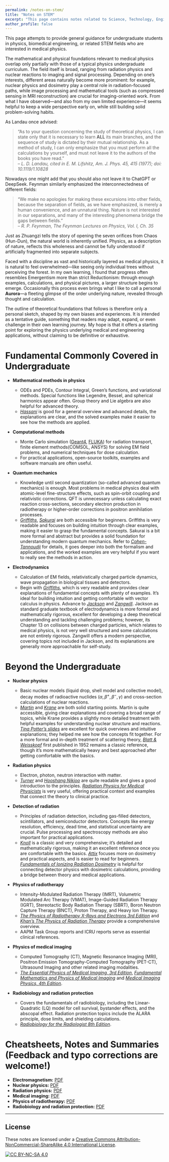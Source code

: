 ```yaml
---
permalink: /notes-on-stem/
title: "Notes on STEM"
excerpt: "This page contains notes related to Science, Technology, Engineering, and Mathematics (STEM)."
author_profile: false
---
```


<span class='anchor' id='notes-on-stem'></span>

This page attempts to provide general guidance for undergraduate students in physics, biomedical engineering, or related STEM fields who are interested in medical physics.

The mathematical and physical foundations relevant to medical physics overlap only partially with those of a typical physics undergraduate curriculum. The field itself is broad, ranging from radiation physics and nuclear reactions to imaging and signal processing. Depending on one’s interests, different areas naturally become more prominent: for example, nuclear physics and dosimetry play a central role in radiation-focused paths, while image processing and mathematical tools (such as compressed sensing in MRI reconstruction) are crucial for imaging-oriented work. From what I have observed—and also from my own limited experience—it seems helpful to keep a wide perspective early on, while still building solid problem-solving habits.

As Landau once advised:

> “As to your question concerning the study of theoretical physics, I can state only that it is necessary to learn **ALL** its main branches, and the sequence of study is dictated by their mutual relationship. As a method of study, I can only emphasize that you must perform all the calculations by yourself, and must not leave it to the authors of the books you have read.”  
> – *L. D. Landau, cited in E. M. Lifshitz, Am. J. Phys. 45, 415 (1977); doi: 10.1119/1.10828*

Nowadays one might add that you should also not leave it to ChatGPT or DeepSeek. Feynman similarly emphasized the interconnectedness of different fields:

> “We make no apologies for making these excursions into other fields, because the separation of fields, as we have emphasized, is merely a human convenience, and an unnatural thing. Nature is not interested in our separations, and many of the interesting phenomena bridge the gaps between fields.”  
> – *R. P. Feynman, The Feynman Lectures on Physics, Vol. I, Ch. 35*

Just as Zhuangzi tells the story of opening the seven orifices from Chaos (Hun-Dun), the natural world is inherently unified. Physics, as a description of nature, reflects this wholeness and cannot be fully understood if artificially fragmented into separate subjects.

Faced with a discipline as vast and historically layered as medical physics, it is natural to feel overwhelmed—like seeing only individual trees without perceiving the forest. In my own learning, I found that progress often resembles Emergentism more than strict Reductionism: through enough examples, calculations, and physical pictures, a larger structure begins to emerge. Occasionally this process even brings what I like to call a personal **Aurora**—a fleeting glimpse of the order underlying nature, revealed through thought and calculation.

The outline of theoretical foundations that follows is therefore only a personal sketch, shaped by my own biases and experiences. It is intended as a tentative guide, something that readers may adapt, expand, or even challenge in their own learning journey. My hope is that it offers a starting point for exploring the physics underlying medical and engineering applications, without claiming to be definitive or exhaustive.

# Fundamental Commonly Covered in Undergraduate

- **Mathematical methods in physics**
  - ODEs and PDEs, Contour Integral, Green’s functions, and variational methods. Special functions like Legendre, Bessel, and spherical harmonics appear often. Group theory and Lie algebra are also helpful for advanced theory.
  - [*Hassani*](https://link.springer.com/book/10.1007/978-3-319-01195-0) is good for a general overview and advanced details, the explanations are clear, and the solved examples make it easier to see how the methods are applied.

- **Computational methods**
  - Monte Carlo simulation ([Geant4](https://geant4.web.cern.ch/), [FLUKA](http://www.fluka.org/fluka.php?)) for radiation transport, finite element methods(COMSOL, ANSYS) for solving EM field problems, and numerical techniques for dose calculation.
  - For practical applications, open-source toolkits, examples and software manuals are often useful.

- **Quantum mechanics**
  - Knowledge until second quantization (so-called advanced quantum mechanics) is enough. Most problems in medical physics deal with atomic-level fine-structure effects, such as spin-orbit coupling and relativistic corrections. QFT is unnecessary unless calculating exact reaction cross-sections, secondary electron production in radiotherapy or higher-order corrections in positron annihilation processes.
  - [*Griffiths*](https://www.cambridge.org/highereducation/books/introduction-to-quantum-mechanics/990799CA07A83FC5312402AF6860311E#overview), [*Sakurai*](https://www.cambridge.org/highereducation/books/modern-quantum-mechanics/DF43277E8AEDF83CC12EA62887C277DC#overview) are both accessible for beginners. Griffiths is very readable and focuses on building intuition through clear examples, making it easier to grasp the fundamental concepts. Sakurai is a bit more formal and abstract but provides a solid foundation for understanding modern quantum mechanics. Refer to [*Cohen-Tannoudji*](https://www.wiley.com/en-us/Quantum+Mechanics%2C+Volume+1%3A+Basic+Concepts%2C+Tools%2C+and+Applications%2C+2nd+Edition-p-9783527822713) for details, it goes deeper into both the formalism and applications, and the worked examples are very helpful if you want to really see the methods in action.

- **Electrodynamics**
  - Calculation of EM fields, relativistically charged particle dynamics, wave propagation in biological tissues and detectors.
  - Begin with [*Griffiths*](https://www.cambridge.org/highereducation/books/introduction-to-electrodynamics/3AB220820DBB628E5A43D52C4B011ED4#overview), which is very readable and provides clear explanations of fundamental concepts with plenty of examples. It’s ideal for building intuition and getting comfortable with vector calculus in physics. Advance to [*Jackson*](https://www.wiley.com/en-au/Classical+Electrodynamics%2C+3rd+Edition-p-9780471309321) and [*Zangwill*](https://www.cambridge.org/highereducation/books/modern-electrodynamics/E5448C70CBF3651B2056F28EBF859AE9#overview). Jackson as standard graduate textbook of electrodynamics is more formal and mathematically rigorous, excellent for developing a deep theoretical understanding and tackling challenging problems; however, its Chapter 13 on collisions between charged particles, which relates to medical physics, is not very well structured and some calculations are not entirely rigorous. Zangwill offers a modern perspective, covering topics not included in Jackson, and its explanations are generally more approachable for self-study.

# Beyond the Undergraduate

- **Nuclear physics**
  - Basic nuclear models (liquid drop, shell model and collective model), decay modes of radioactive nuclides ($α, β^+, β^−, γ$) and cross-section calculations of nuclear reactions.
  - [*Martin*](https://www.wiley.com/en-us/Nuclear+and+Particle+Physics%3A+An+Introduction%2C+3rd+Edition-p-9781119344612) and [*Krane*](https://www.wiley.com/en-us/Introductory+Nuclear+Physics%2C+3rd+Edition-p-9780471805533) are both solid starting points. Martin is quite accessible, giving clear explanations and covering a broad range of topics, while Krane provides a slightly more detailed treatment with helpful examples for understanding nuclear structure and reactions. [*Tina Potter’s slides*](https://www.hep.phy.cam.ac.uk/~chpotter/particleandnuclearphysics/mainpage.html) are excellent for quick overviews and intuitive explanations; they helped me see how the concepts fit together. For a more formal and in-depth treatment of scattering theory, [*Blatt & Weisskopf*](https://link.springer.com/book/10.1007/978-1-4612-9959-2) first published in 1952 remains a classic reference, though it’s more mathematically heavy and best approached after getting comfortable with the basics.

- **Radiation physics**
  - Electron, photon, neutron interaction with matter.
  - [*Turner*](https://onlinelibrary.wiley.com/doi/book/10.1002/9783527616978) and [*Hooshang Nikjoo*](https://www.routledge.com/Interaction-of-Radiation-with-Matter/Nikjoo-Uehara-Emfietzoglou/p/book/9780367866020?srsltid=AfmBOor8xnXQC1WBWkicRN74gtG5SBA1yQae0BHI2zQaCsMWPPs2T-Ny) are quite readable and gives a good introduction to the principles. [*Radiation Physics for Medical Physicists*](https://link.springer.com/book/10.1007/978-3-319-25382-4) is very useful, offering practical context and examples that connect the theory to clinical practice.

- **Detection of radiation**
  - Principles of radiation detection, including gas-filled detectors, scintillators, and semiconductor detectors. Concepts like energy resolution, efficiency, dead time, and statistical uncertainty are crucial. Pulse processing and spectroscopy methods are also important for practical applications.
  - [*Knoll*](https://www.wiley.com/en-ae/Radiation+Detection+and+Measurement%2C+4th+Edition-p-9780470131480) is a classic and very comprehensive; it’s detailed and mathematically rigorous, making it an excellent reference once you are comfortable with the basics. [*Attix*](https://onlinelibrary.wiley.com/doi/book/10.1002/9783527617135) focuses more on dosimetry and practical aspects, and is easier to read for beginners. [*Fundamentals of Ionizing Radiation Dosimetry*](https://www.wiley.com/en-us/Fundamentals+of+Ionizing+Radiation+Dosimetry-p-9783527409211) is helpful for connecting detector physics with dosimetric calculations, providing a bridge between theory and medical applications.

- **Physics of radiotherapy**
  - Intensity-Modulated Radiation Therapy (IMRT), Volumetric Modulated Arc Therapy (VMAT), Image-Guided Radiation Therapy (IGRT), Stereotactic Body Radiation Therapy (SBRT), Boron Neutron Capture Therapy (BNCT), Proton Therapy, and Heavy Ion Therapy.
  - [*The Physics of Radiotherapy X-Rays and Electrons 3rd Edition*](https://medicalphysics.org/SimpleCMS.php?content=bookpage.php&isbn=9781951134105) and [*Khan’s The Physics of Radiation Therapy*](https://shop.lww.com/Khan-s-The-Physics-of-Radiation-Therapy/p/9781496397522?srsltid=AfmBOopw7KJsy68Iq6t5fNmViGW7WDQIXC6WdX8PdLDcxhLL__zHAxzC) provide a comprehensive overview.
  - AAPM Task Group reports and ICRU reports serve as essential clinical references.

- **Physics of medical imaging**
  - Computed Tomography (CT), Magnetic Resonance Imaging (MRI), Positron Emission Tomography-Computed Tomography (PET-CT), Ultrasound Imaging and other related imaging modalities.
  - [*The Essential Physics of Medical Imaging, 3rd Edition*](https://pubmed.ncbi.nlm.nih.gov/28524933/), [*Fundamental Mathematics and Physics of Medical Imaging*](https://doi.org/10.1201/9781315368214) and [*Medical Imaging Physics, 4th Edition*](https://www.wiley.com/en-us/Medical+Imaging+Physics%2C+4th+Edition-p-9780471461135).

- **Radiobiology and radiation protection**
  - Covers the fundamentals of radiobiology, including the Linear-Quadratic (LQ) model for cell survival, bystander effects, and the abscopal effect. Radiation protection topics include the ALARA principle, dose limits, and shielding calculations.
  - [*Radiobiology for the Radiologist 8th Edition*](https://shop.lww.com/Radiobiology-for-the-Radiologist/p/9781496335418?srsltid=AfmBOoo02iTJHtt_TgiT5JeADx5hU9Ajv1sa-huxtqe2FC83wHVL05ui).

# Cheatsheets, Notes and Summaries (Feedback and typo corrections are welcome!)
- **Electromagnetism:**  [PDF](https://louis-qiuyulu.github.io/CheatSheet-EM.pdf)
- **Nuclear physics:**  [PDF](https://louis-qiuyulu.github.io/summary-of-NP.pdf) 
- **Radiation physics:**  [PDF](https://louis-qiuyulu.github.io/CheatSheet-RP.pdf)
- **Medical imaging:**  [PDF](https://louis-qiuyulu.github.io/summary-of-MI.pdf)
- **Physics of radiotherapy:**  [PDF](https://louis-qiuyulu.github.io/summary-of-RT.pdf)
- **Radiobiology and radiation protection:**  [PDF](https://www.youtube.com/watch?v=dQw4w9WgXcQ)

---

## License  
These notes are licensed under a [Creative Commons Attribution-NonCommercial-ShareAlike 4.0 International License](https://creativecommons.org/licenses/by-nc-sa/4.0/).  

[![CC BY-NC-SA 4.0](https://licensebuttons.net/l/by-nc-sa/4.0/88x31.png)](https://creativecommons.org/licenses/by-nc-sa/4.0/)
